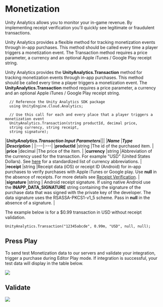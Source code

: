 Monetization
============

Unity Analytics allows you to monitor your in-game revenue. By implementing receipt verification you'll quickly see legitimate or fraudulent transactions.

Unity Analytics provides a flexible method for tracking monetization events through in-app purchases. This method should be called every time a player triggers a monetization event. The Transaction method requires a price parameter, a currency and an optional Apple iTunes / Google Play receipt string.

Unity Analytics provides the __UnityAnalytics.Transaction__ method for tracking monetization events through in-app purchases. This method should be called every time a player triggers a monetization event. The __UnityAnalytics.Transaction__ method requires a price parameter, a currency and an optional Apple iTunes / Google Play receipt string.

````
  // Reference the Unity Analytics SDK package
  using UnityEngine.Cloud.Analytics;

  // Use this call for each and every place that a player triggers a monetization event
  UnityAnalytics.Transaction(string productId, decimal price,
  string currency, string receipt,
  string signature);
````

|**_UnityAnalytics.Transaction Input Parameters_**|||
|**_Name_** |**_Type_** |**_Description_** |
|:---|:---|
|__productId__ |string |The id of the purchased item. |
|__price__ |decimal |The price of the item. |
|__currency__ |string |Abbreviation of the currency used for the transaction. For example "USD" (United States Dollars). See [here](http://en.wikipedia.org/wiki/ISO_4217) for a standardized list of currency abbreviations. |
|__receipt__ |string |Receipt data (iOS) or receipt ID (Android) for in-app purchases to verify purchases with Apple iTunes or Google play.  Use __null__ in the absence of receipts. For more details see [Receipt Verification](UnityAnalyticsReceiptVerificationSDK). |
|__signature__ |string | Android receipt signature.  If using native Android use the __INAPP_DATA_SIGNATURE__ string containing the signature of the purchase data that was signed with the private key of the developer.  The data signature uses the RSASSA-PKCS1-v1_5 scheme. Pass in __null__ in the absence of a signature. |

The example below is for a $0.99 transaction in USD without receipt validation.

````
UnityAnalytics.Transaction("12345abcde", 0.99m, "USD", null, null);
````

Press Play 
----------
To send test Monetization data to our servers and validate your integration, trigger a purchase during Editor Play mode. If integration is successful, your test data will display in the table below.

![](../uploads/Main/AnalyticsPlayGame.gif)

Validate
--------
![](../uploads/Main/AnalyticsValidate.png)
